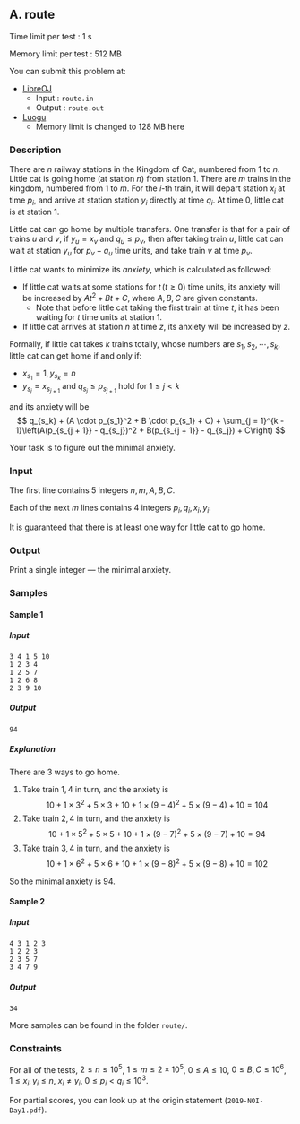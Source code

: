 ## A. route

Time limit per test : 1 s

Memory limit per test : 512 MB

You can submit this problem at:

+ [LibreOJ](https://loj.ac/problem/3156)
  + Input : `route.in`
  + Output : `route.out`
+ [Luogu](https://www.luogu.org/problem/P5468)
  + Memory limit is changed to 128 MB here

### Description

There are $n$ railway stations in the Kingdom of Cat, numbered from $1$ to $n$. Little cat is going home (at station $n$) from station $1$. There are $m$ trains in the kingdom, numbered from $1$ to $m$. For the $i$-th train, it will depart station $x_i$ at time $p_i$, and arrive at station station $y_i$ directly at time $q_i$. At time $0$, little cat is at station $1$.

Little cat can go home by multiple transfers. One transfer is that for a pair of trains $u$ and $v$, if $y_u = x_v$ and $q_u \leq p_v$, then after taking train $u$, little cat can wait at station $y_u$ for $p_v - q_u$ time units, and take train $v$ at time $p_v$.

Little cat wants to minimize its *anxiety*, which is calculated as followed:

+ If little cat waits at some stations for $t\,(t \geq 0)$ time units, its anxiety will be increased by $At^2 + Bt + C$, where $A, B, C$ are given constants.
  + Note that before little cat taking the first train at time $t$, it has been waiting for $t$ time units at station $1$.
+ If little cat arrives at station $n$ at time $z$, its anxiety will be increased by $z$.

Formally, if little cat takes $k$ trains totally, whose numbers are $s_1, s_2, \cdots, s_k$, little cat can get home if and only if:

+ $x_{s_1} = 1, y_{s_k} = n$
+ $y_{s_j} = x_{s_{j + 1}}$ and $q_{s_j} \leq p_{s_{j + 1}}$ hold for $1 \leq j < k$

and its anxiety will be
$$
q_{s_k} + (A \cdot p_{s_1}^2 + B \cdot p_{s_1} + C) + 
\sum_{j = 1}^{k - 1}\left(A(p_{s_{j + 1}} - q_{s_j})^2 + B(p_{s_{j + 1}} - q_{s_j}) + C\right)
$$

Your task is to figure out the minimal anxiety.

### Input

The first line contains $5$ integers $n, m, A, B, C$.

Each of the next $m$ lines contains $4$ integers $p_i, q_i, x_i, y_i$.

It is guaranteed that there is at least one way for little cat to go home.

### Output

Print a single integer — the minimal anxiety.

### Samples

#### Sample 1
##### Input
```plain
3 4 1 5 10
1 2 3 4
1 2 5 7
1 2 6 8
2 3 9 10

```
##### Output
```plain
94

```
##### Explanation
There are $3$ ways to go home.

1. Take train $1, 4$ in turn, and the anxiety is
   $$10 + 1 \times 3^2 + 5 \times 3 + 10 + 1 \times (9-4)^2 + 5 \times (9-4) + 10 = 104$$
2. Take train $2, 4$ in turn, and the anxiety is
   $$10 + 1 \times 5^2 + 5 \times 5 + 10 + 1 \times (9-7)^2 + 5 \times (9-7) + 10 = 94$$
3. Take train $3, 4$ in turn, and the anxiety is
   $$10 + 1 \times 6^2 + 5 \times 6 + 10 + 1 \times (9-8)^2 + 5 \times (9-8) + 10 = 102$$

So the minimal anxiety is $94$.

#### Sample 2
##### Input
```plain
4 3 1 2 3
1 2 2 3
2 3 5 7
3 4 7 9

```
##### Output
```plain
34

```

More samples can be found in the folder `route/`.

### Constraints

For all of the tests, $2 \leq n \leq 10^5$, $1 \leq m \leq 2 \times 10^5$, $0 \leq A \leq 10$, $0 \leq B, C \leq 10^6$, $1 \leq x_i, y_i \leq n$, $x_i \neq y_i$, $0 \leq p_i < q_i \leq 10^3$.

For partial scores, you can look up at the origin statement (`2019-NOI-Day1.pdf`).
